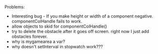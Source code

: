 Problems:
 - Interesting bug - If you make height or width of a component negative. componentColHandle fails to work. 
 - allow objects to skid for componentColHandle()
 - try to delete the obstacle after it goes off screen. right now I just add obstacles forever. 
 - why is mygamearea a var?
 - why doesn't setInterval in stopwatch work???
